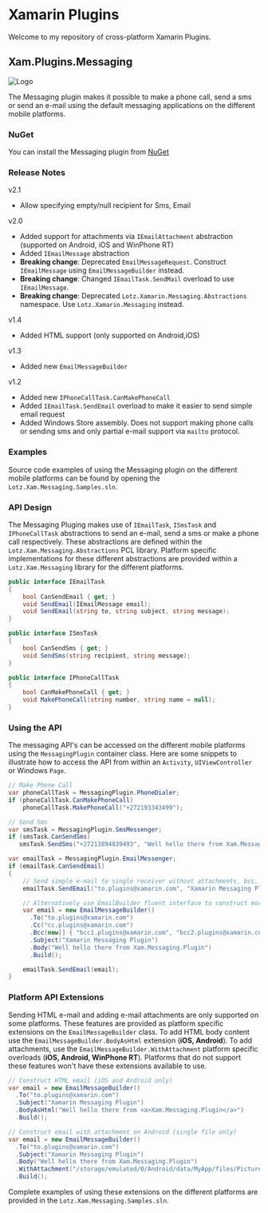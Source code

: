 # Xamarin Plugins

Welcome to my repository of cross-platform Xamarin Plugins.

## Xam.Plugins.Messaging

![Logo](https://github.com/cjlotz/Xamarin.Plugins/blob/master/Messaging/Common/Messaging.png)

The Messaging plugin makes it possible to make a phone call, send a sms or send an e-mail using the default messaging applications on the different mobile platforms.

### NuGet 

You can install the Messaging plugin from [NuGet](https://www.nuget.org/packages/Xam.Plugins.Messaging/)

### Release Notes

v2.1
- Allow specifying empty/null recipient for Sms, Email

v2.0
- Added support for attachments via ```IEmailAttachment``` abstraction (supported on Android, iOS and WinPhone RT)
- Added ```IEmailMessage``` abstraction
- **Breaking change**: Deprecated ```EmailMessageRequest```.  Construct ```IEmailMessage``` using ```EmailMessageBuilder``` instead.
- **Breaking change**: Changed ```IEmailTask.SendMail``` overload to use ```IEmailMessage```.
- **Breaking change**: Deprecated ```Lotz.Xamarin.Messaging.Abstractions``` namespace. Use ```Lotz.Xamarin.Messaging``` instead.

v1.4
- Added HTML support (only supported on Android,iOS)

v1.3
- Added new ```EmailMessageBuilder```

v1.2
- Added new ```IPhoneCallTask.CanMakePhoneCall```
- Added ```IEmailTask.SendEmail``` overload to make it easier to send simple email request
- Added Windows Store assembly. Does not support making phone calls or sending sms and only partial e-mail support via ```mailto``` protocol.


### Examples 

Source code examples of using the Messaging plugin on the different mobile platforms can be found by opening the `Lotz.Xam.Messaging.Samples.sln`.

### API Design

The Messaging Pluging makes use of `IEmailTask`, `ISmsTask` and `IPhoneCallTask` abstractions to send an e-mail, send a sms or make a phone call respectively.  These abstractions are defined within the `Lotz.Xam.Messaging.Abstractions` PCL library.  Platform specific implementations for these different abstractions are provided within a `Lotz.Xam.Messaging` library for the different platforms.

```csharp
public interface IEmailTask
{
    bool CanSendEmail { get; }
    void SendEmail(IEmailMessage email);
    void SendEmail(string to, string subject, string message);
}
```

```csharp
public interface ISmsTask
{
    bool CanSendSms { get; }
    void SendSms(string recipient, string message);
}
```

```csharp
public interface IPhoneCallTask
{
	bool CanMakePhoneCall { get; }
    void MakePhoneCall(string number, string name = null);
}
```

### Using the API 
The messaging API's can be accessed on the different mobile platforms using the `MessagingPlugin` container class.  Here are some snippets to illustrate how to access the API from within an `Activity`, `UIViewController` or Windows `Page`.  

```csharp
// Make Phone Call
var phoneCallTask = MessagingPlugin.PhoneDialer;
if (phoneCallTask.CanMakePhoneCall) 
	phoneCallTask.MakePhoneCall("+272193343499");

// Send Sms
var smsTask = MessagingPlugin.SmsMessenger;
if (smsTask.CanSendSms)
   smsTask.SendSms("+27213894839493", "Well hello there from Xam.Messaging.Plugin");

var emailTask = MessagingPlugin.EmailMessenger;
if (emailTask.CanSendEmail)
{
	// Send simple e-mail to single receiver without attachments, bcc, cc etc.
	emailTask.SendEmail("to.plugins@xamarin.com", "Xamarin Messaging Plugin", "Well hello there from Xam.Messaging.Plugin");

	// Alternatively use EmailBuilder fluent interface to construct more complex e-mail with multiple recipients, bcc, attachments etc. 
    var email = new EmailMessageBuilder()
      .To("to.plugins@xamarin.com")
      .Cc("cc.plugins@xamarin.com")
      .Bcc(new[] { "bcc1.plugins@xamarin.com", "bcc2.plugins@xamarin.com" })
      .Subject("Xamarin Messaging Plugin")
      .Body("Well hello there from Xam.Messaging.Plugin")
      .Build();

    emailTask.SendEmail(email);
}           
```

### Platform API Extensions

Sending HTML e-mail and adding e-mail attachments are only supported on some platforms.  These features are provided as platform specific extensions on the ```EmailMessageBuilder``` class.  To add HTML body content use the ```EmailMessageBuilder.BodyAsHtml``` extension (**iOS, Android**).  To add attachments, use the ```EmailMessageBuilder.WithAttachment``` platform specific overloads (**iOS, Android, WinPhone RT**).  Platforms that do not support these features won't have these extensions available to use.  

```csharp
// Construct HTML email (iOS and Android only)
var email = new EmailMessageBuilder()
  .To("to.plugins@xamarin.com")
  .Subject("Xamarin Messaging Plugin")
  .BodyAsHtml("Well hello there from <a>Xam.Messaging.Plugin</a>")
  .Build();

// Construct email with attachment on Android (single file only)
var email = new EmailMessageBuilder()
  .To("to.plugins@xamarin.com")
  .Subject("Xamarin Messaging Plugin")
  .Body("Well hello there from Xam.Messaging.Plugin")
  .WithAttachment("/storage/emulated/0/Android/data/MyApp/files/Pictures/temp/IMG_20141224_114954.jpg");
  .Build();
```

Complete examples of using these extensions on the different platforms are provided in the ```Lotz.Xam.Messaging.Samples.sln```.
